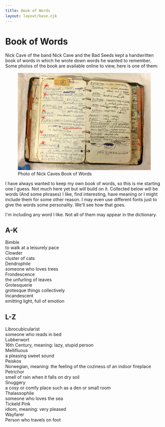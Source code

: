 ```yaml
---
title: Book of Words
layout: layout/base.njk
---
```



<h1>Book of Words</h1>
<p>Nick Cave of the band Nick Cave and the Bad Seeds kept a handwritten book of words in which he wrote down words he wanted to remember. Some photos of the book are available online to view, here is one of them:</p>
  
<figure class="fancy"><img src="images/siteimgs/nickcavewords.jpg" alt="photograph of Nick Cave's Book of Words" >
  <figcaption>Photo of Nick Caves Book of Words</figcaption></figure>

<p>I have always wanted to keep my own book of words, so this is me starting one I guess. Not much here yet but will build on it. Collected below will be words (And some phrases) I like, find interesting, have meaning or I might include them for some other reason. I may even use different fonts just to give the words some personality. We'll see how that goes. </p>

<p>I'm including any word I like. Not all of them may appear in the dictionary. </p>

<h2>A-K</h2>
<div class="stripedlist">
<div>Bimble</div><div>to walk at a leisurely pace</div>
<div>Clowder</div><div>cluster of cats</div>
<div>Dendrophile</div><div>someone who loves trees</div>
<div>Frondescence</div><div>the unfurling of leaves</div>
<div>Grotesquerie</div><div>grotesque things collectively</div>
<div>Incandescent</div><div>emitting light, full of emotion</div>
<div></div><div></div>

</div>

<h2>L-Z</h2>
<div class="stripedlist">
<div>Librocubicularist</div> <div>someone who reads in bed</div>
<div>Lubberwort</div><div>16th Century, meaning: lazy, stupid person</div>
<div>Mellifluous</div><div>a pleasing sweet sound</div>
<div>Peiskos</div><div>Norwegian, meaning: the feeling of the coziness of an indoor fireplace</div>
<div>Petrichor</div><div>smell of rain when it falls on dry soil</div>
<div>Snuggery</div><div>a cosy or comfy place such as a den or small room</div>
<div>Thalassophile</div><div>someone who loves the sea</div>
<div>Tickeld Pink</div><div>idiom, meaning: very pleased</div>
<div>Wayfarer</div><div>Person who travels on foot</div>
<div></div><div></div>
</div>

